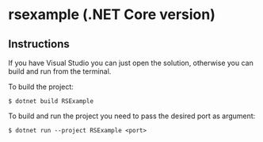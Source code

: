 # rsexample (.NET Core version)

## Instructions

If you have Visual Studio you can just open the solution, otherwise you can build and run from the terminal.

To build the project:

    $ dotnet build RSExample

To build and run the project you need to pass the desired port as argument:

    $ dotnet run --project RSExample <port>
